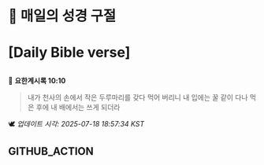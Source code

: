 # 🙏 매일의 성경 구절
# [Daily Bible verse]
##
<!-- START_BIBLE_VERSE -->
📖 **요한계시록 10:10**
> 내가 천사의 손에서 작은 두루마리를 갖다 먹어 버리니 내 입에는 꿀 같이 다나 먹은 후에 내 배에서는 쓰게 되더라

🕊️ _업데이트 시각: 2025-07-18 18:57:34 KST_
  <!-- END_BIBLE_VERSE -->
## GITHUB_ACTION
